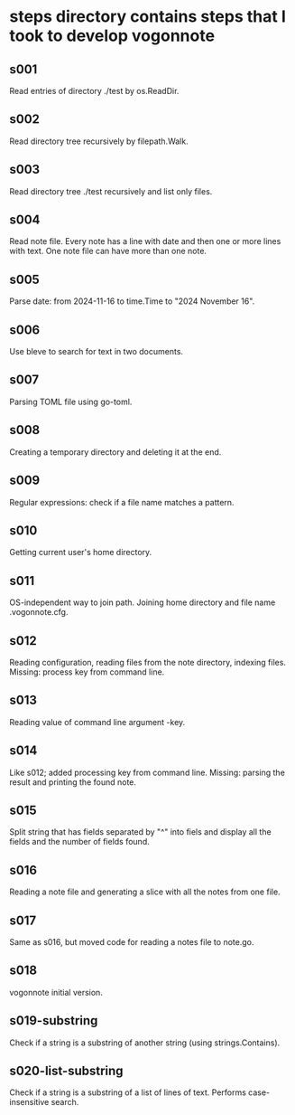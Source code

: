 # steps directory contains steps that I took to develop vogonnote

## s001
Read entries of directory ./test by os.ReadDir.

## s002
Read directory tree recursively by filepath.Walk.

## s003
Read directory tree ./test recursively and list only files.

## s004
Read note file. Every note has a line with date and then one
or more lines with text. One note file can have more than one
note.

## s005
Parse date: from 2024-11-16 to time.Time to "2024 November 16".

## s006
Use bleve to search for text in two documents.

## s007
Parsing TOML file using go-toml.

## s008
Creating a temporary directory and deleting it at the end.

## s009
Regular expressions: check if a file name matches a pattern.

## s010
Getting current user's home directory.

## s011
OS-independent way to join path. Joining home directory and
file name .vogonnote.cfg.

## s012
Reading configuration, reading files from the note directory, indexing
files. Missing: process key from command line.

## s013
Reading value of command line argument -key.

## s014
Like s012; added processing key from command line.
Missing: parsing the result and printing the found note.

## s015
Split string that has fields separated by "^" into fiels
and display all the fields and the number of fields found.

## s016
Reading a note file and generating a slice with all the notes from one
file.

## s017
Same as s016, but moved code for reading a notes file to note.go.

## s018
vogonnote initial version.

## s019-substring
Check if a string is a substring of another string (using
strings.Contains).

## s020-list-substring
Check if a string is a substring of a list of lines of text.
Performs  case-insensitive search.
